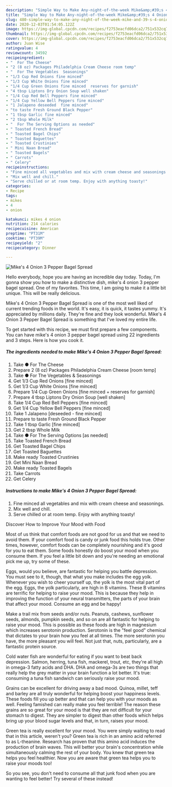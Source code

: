 ```yaml
---
description: "Simple Way to Make Any-night-of-the-week Mike&amp;#39;s 4 Onion 3 Pepper Bagel Spread"
title: "Simple Way to Make Any-night-of-the-week Mike&amp;#39;s 4 Onion 3 Pepper Bagel Spread"
slug: 480-simple-way-to-make-any-night-of-the-week-mike-and-39-s-4-onion-3-pepper-bagel-spread
date: 2020-12-03T01:54:05.122Z
image: https://img-global.cpcdn.com/recipes/f2753eacfd06dca2/751x532cq70/mikes-4-onion-3-pepper-bagel-spread-recipe-main-photo.jpg
thumbnail: https://img-global.cpcdn.com/recipes/f2753eacfd06dca2/751x532cq70/mikes-4-onion-3-pepper-bagel-spread-recipe-main-photo.jpg
cover: https://img-global.cpcdn.com/recipes/f2753eacfd06dca2/751x532cq70/mikes-4-onion-3-pepper-bagel-spread-recipe-main-photo.jpg
author: Juan Wise
ratingvalue: 4
reviewcount: 34592
recipeingredient:
- "  For The Cheese"
- "2 (8 oz) Packages Philadelphia Cream Cheese room temp"
- "  For The Vegetables  Seasonings"
- "1/3 Cup Red Onions fine minced"
- "1/3 Cup White Onions fine minced"
- "1/4 Cup Green Onions fine minced  reserves for garnish"
- "4 tbsp Liptons Dry Onion Soup well shaken"
- "1/4 Cup Red Bell Peppers fine minced"
- "1/4 Cup Yellow Bell Peppers fine minced"
- "1 Jalapeno deseeded  fine minced"
- "to taste Fresh Ground Black Pepper"
- "1 tbsp Garlic fine minced"
- "2 tbsp Whole Milk"
- "  For The Serving Options as needed"
- " Toasted French Bread"
- " Toasted Bagel Chips"
- " Toasted Baguettes"
- " Toasted Crustinies"
- " Mini Naan Bread"
- " Toasted Bagels"
- " Carrots"
- " Celery"
recipeinstructions:
- "Fine minced all vegetables and mix with cream cheese and seasonings."
- "Mix well and chill."
- "Serve chilled or at room temp. Enjoy with anything toasty!"
categories:
- Recipe
tags:
- mikes
- 4
- onion

katakunci: mikes 4 onion 
nutrition: 214 calories
recipecuisine: American
preptime: "PT31M"
cooktime: "PT39M"
recipeyield: "2"
recipecategory: Dinner

---
```



![Mike&#39;s 4 Onion 3 Pepper Bagel Spread](https://img-global.cpcdn.com/recipes/f2753eacfd06dca2/751x532cq70/mikes-4-onion-3-pepper-bagel-spread-recipe-main-photo.jpg)

Hello everybody, hope you are having an incredible day today. Today, I'm gonna show you how to make a distinctive dish, mike&#39;s 4 onion 3 pepper bagel spread. One of my favorites. This time, I am going to make it a little bit unique. This will be really delicious.



Mike&#39;s 4 Onion 3 Pepper Bagel Spread is one of the most well liked of current trending foods in the world. It's easy, it is quick, it tastes yummy. It's appreciated by millions daily. They're fine and they look wonderful. Mike&#39;s 4 Onion 3 Pepper Bagel Spread is something that I've loved my entire life.


To get started with this recipe, we must first prepare a few components. You can have mike&#39;s 4 onion 3 pepper bagel spread using 22 ingredients and 3 steps. Here is how you cook it.

<!--inarticleads1-->

##### The ingredients needed to make Mike&#39;s 4 Onion 3 Pepper Bagel Spread:

1. Take  ● For The Cheese
1. Prepare 2 (8 oz) Packages Philadelphia Cream Cheese [room temp]
1. Take  ● For The Vegetables &amp; Seasonings
1. Get 1/3 Cup Red Onions [fine minced]
1. Get 1/3 Cup White Onions [fine minced]
1. Prepare 1/4 Cup Green Onions [fine minced + reserves for garnish]
1. Prepare 4 tbsp Liptons Dry Onion Soup [well shaken]
1. Take 1/4 Cup Red Bell Peppers [fine minced]
1. Get 1/4 Cup Yellow Bell Peppers [fine minced]
1. Take 1 Jalapeno [deseeded - fine minced]
1. Prepare to taste Fresh Ground Black Pepper
1. Take 1 tbsp Garlic [fine minced]
1. Get 2 tbsp Whole Milk
1. Take  ● For The Serving Options [as needed]
1. Take  Toasted French Bread
1. Get  Toasted Bagel Chips
1. Get  Toasted Baguettes
1. Make ready  Toasted Crustinies
1. Get  Mini Naan Bread
1. Make ready  Toasted Bagels
1. Take  Carrots
1. Get  Celery




<!--inarticleads2-->

##### Instructions to make Mike&#39;s 4 Onion 3 Pepper Bagel Spread:

1. Fine minced all vegetables and mix with cream cheese and seasonings.
1. Mix well and chill.
1. Serve chilled or at room temp. Enjoy with anything toasty!




Discover How to Improve Your Mood with Food


Most of us think that comfort foods are not good for us and that we need to avoid them. If your comfort food is candy or junk food this holds true. Other times, however, comfort foods can be completely nourishing and it's good for you to eat them. Some foods honestly do boost your mood when you consume them. If you feel a little bit down and you're needing an emotional pick me up, try some of these.

Eggs, would you believe, are fantastic for helping you battle depression. You must see to it, though, that what you make includes the egg yolk. Whenever you wish to cheer yourself up, the yolk is the most vital part of the egg. Eggs, the yolk particularly, are high in B vitamins. These B vitamins are terrific for helping to raise your mood. This is because they help in improving the function of your neural transmitters, the parts of your brain that affect your mood. Consume an egg and be happy!

Make a trail mix from seeds and/or nuts. Peanuts, cashews, sunflower seeds, almonds, pumpkin seeds, and so on are all fantastic for helping to raise your mood. This is possible as these foods are high in magnesium which increases serotonin production. Serotonin is the "feel good" chemical that dictates to your brain how you feel at all times. The more serotonin you have, the more pleasant you will feel. Not just that, nuts, particularly, are a fantastic protein source.

Cold water fish are wonderful for eating if you want to beat back depression. Salmon, herring, tuna fish, mackerel, trout, etc, they're all high in omega-3 fatty acids and DHA. DHA and omega-3s are two things that really help the grey matter in your brain function a lot better. It's true: consuming a tuna fish sandwich can seriously raise your mood. 

Grains can be excellent for driving away a bad mood. Quinoa, millet, teff and barley are all truly wonderful for helping boost your happiness levels. These foods fill you up better and that can help you with your moods as well. Feeling famished can really make you feel terrible! The reason these grains are so great for your mood is that they are not difficult for your stomach to digest. They are simpler to digest than other foods which helps bring up your blood sugar levels and that, in turn, raises your mood.

Green tea is really excellent for your mood. You were simply waiting to read that in this article, weren't you? Green tea is rich in an amino acid referred to as L-theanine. Research has proven that this amino acid induces the production of brain waves. This will better your brain's concentration while simultaneously calming the rest of your body. You knew that green tea helps you feel healthier. Now you are aware that green tea helps you to raise your moods too!

So you see, you don't need to consume all that junk food when you are wanting to feel better! Try several of these instead!

